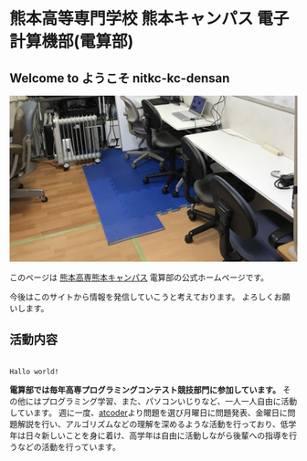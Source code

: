 # 熊本高等専門学校 熊本キャンパス 電子計算機部(電算部)

## Welcome to ようこそ nitkc-kc-densan

![電算部室](https://raw.githubusercontent.com/nitkc-kc-densan/page/master/docs/images/densanroom.jpg)

このページは [熊本高専熊本キャンパス](http://www.kumamoto-nct.ac.jp/) 電算部の公式ホームページです。

今後はこのサイトから情報を発信していこうと考えております。
よろしくお願いします。

## 活動内容

```

Hallo world!

```

**電算部では毎年高専プログラミングコンテスト競技部門に参加しています。**
その他にはプログラミング学習、また、パソコンいじりなど、一人一人自由に活動しています。
週に一度、[atcoder](http://www.kumamoto-nct.ac.jp/)より問題を選び月曜日に問題発表、金曜日に問題解説を行い、アルゴリズムなどの理解を深めるような活動を行っており、低学年は日々新しいことを身に着け、高学年は自由に活動しながら後輩への指導を行うなどの活動を行っています。


